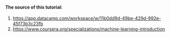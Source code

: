 #### The source of this tutorial:

1. https://app.datacamp.com/workspace/w/11b0dd9d-49be-429d-992e-45f73b3c23fb
2. https://www.coursera.org/specializations/machine-learning-introduction


